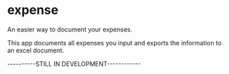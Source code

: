 # expense
An easier way to document your expenses.

This app documents all expenses you input and exports the information to an excel document.

----------STILL IN DEVELOPMENT------------
